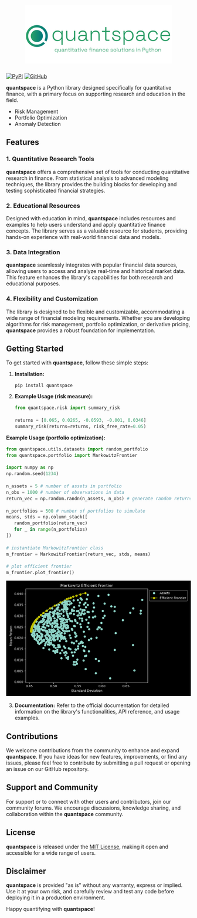 <h1 align="center">
<img src="logo.png" width="400">
</h1>

[![PyPI](https://img.shields.io/pypi/v/quantspace)](https://pypi.org/project/quantspace/)
[![GitHub](https://img.shields.io/github/license/quantspaceai/quantspace)](https://github.com/quantspaceai/quantspace/blob/master/LICENSE)

**quantspace** is a Python library designed specifically for quantitative finance, with a primary focus on supporting research and education in the field. 

- Risk Management
- Portfolio Optimization
- Anomaly Detection

## Features

### 1. **Quantitative Research Tools**

**quantspace** offers a comprehensive set of tools for conducting quantitative research in finance. From statistical analysis to advanced modeling techniques, the library provides the building blocks for developing and testing sophisticated financial strategies.

### 2. **Educational Resources**

Designed with education in mind, **quantspace** includes resources and examples to help users understand and apply quantitative finance concepts. The library serves as a valuable resource for students, providing hands-on experience with real-world financial data and models.

### 3. **Data Integration**

**quantspace** seamlessly integrates with popular financial data sources, allowing users to access and analyze real-time and historical market data. This feature enhances the library's capabilities for both research and educational purposes.

### 4. **Flexibility and Customization**

The library is designed to be flexible and customizable, accommodating a wide range of financial modeling requirements. Whether you are developing algorithms for risk management, portfolio optimization, or derivative pricing, **quantspace** provides a robust foundation for implementation.

## Getting Started

To get started with **quantspace**, follow these simple steps:

1. **Installation:**
   ```
   pip install quantspace
   ```

2. **Example Usage (risk measure):**
   ```python
   from quantspace.risk import summary_risk

   returns = [0.065, 0.0265, -0.0593, -0.001, 0.0346]
   summary_risk(returns=returns, risk_free_rate=0.05)
   ```

**Example Usage (portfolio optimization):**
   ```python
   from quantspace.utils.datasets import random_portfolio
   from quantspace.portfolio import MarkowitzFrontier

   import numpy as np
   np.random.seed(1234)

   n_assets = 5 # number of assets in portfolio
   n_obs = 1000 # number of observations in data
   return_vec = np.random.randn(n_assets, n_obs) # generate random returns for each asset

   n_portfolios = 500 # number of portfolios to simulate
   means, stds = np.column_stack([
      random_portfolio(return_vec) 
      for _ in range(n_portfolios)
   ])

   # instantiate MarkowitzFrontier class
   m_frontier = MarkowitzFrontier(return_vec, stds, means)

   # plot efficient frontier
   m_frontier.plot_frontier()
   ```
   ![Markowitz Frontier](resources/_examples/markowitz_frontier.png)

3. **Documentation:**
   Refer to the official documentation for detailed information on the library's functionalities, API reference, and usage examples.

## Contributions

We welcome contributions from the community to enhance and expand **quantspace**. If you have ideas for new features, improvements, or find any issues, please feel free to contribute by submitting a pull request or opening an issue on our GitHub repository.

## Support and Community

For support or to connect with other users and contributors, join our community forums. We encourage discussions, knowledge sharing, and collaboration within the **quantspace** community.

## License

**quantspace** is released under the [MIT License](LICENSE), making it open and accessible for a wide range of users.

## Disclaimer

**quantspace** is provided "as is" without any warranty, express or implied. Use it at your own risk, and carefully review and test any code before deploying it in a production environment.

Happy quantifying with **quantspace**!
